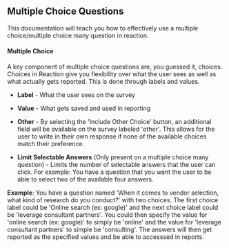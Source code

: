 ## Multiple Choice Questions

This documentation will teach you how to effectively use a multiple choice/multiple choice many question in reaction.

#### Multiple Choice

A key component of multiple choice questions are, you guessed it, choices. Choices in Reaction give you flexibility over 
what the user sees as well as what actually gets reported. This is done through labels and values.

  * **Label** - What the user sees on the survey
 
  * **Value** - What gets saved and used in reporting
 
  * **Other** - By selecting the 'Include Other Choice' button, an additional field will be available on the survey labeled 'other'. This allows for the user to write in their own response if none of the available choices match their preference.
  
  * **Limit Selectable Answers** (Only present on a multiple choice many question) - Limits the number of selectable answers that the user can click. For example: You have a question that you want the user to be able to select two of the available four answers.
 
**Example**: You have a question named 'When it comes to vendor selection, what kind of research do you conduct?' with two choices. The first choice label could be 'Online search (ex: google)' and the next choice label could be 'leverage consultant partners'. You could then specify the value for 'online search (ex: google)' to simply be 'online' and the value for 'leverage consultant partners' to simple be 'consulting'. The answers will then get reported as the specified values and be able to accesssed in reports.
